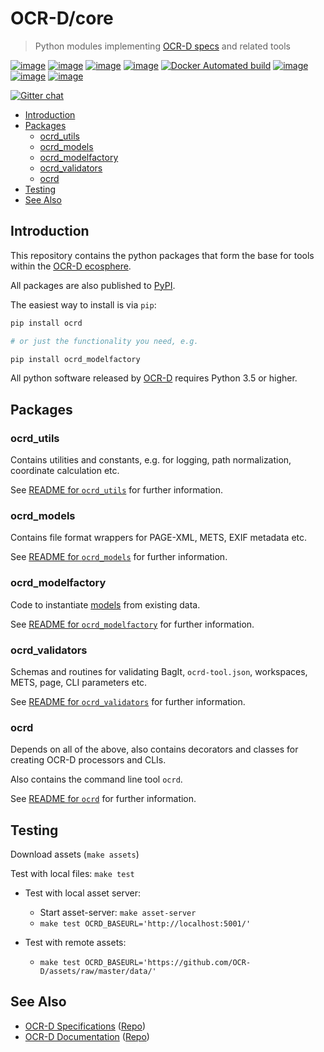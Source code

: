 # OCR-D/core

> Python modules implementing [OCR-D specs](https://github.com/OCR-D/spec) and related tools

[![image](https://img.shields.io/pypi/v/ocrd.svg)](https://pypi.org/project/ocrd/)
[![image](https://travis-ci.org/OCR-D/core.svg?branch=master)](https://travis-ci.org/OCR-D/core)
[![image](https://circleci.com/gh/OCR-D/core.svg?style=svg)](https://circleci.com/gh/OCR-D/core)
[![image](https://scrutinizer-ci.com/g/OCR-D/core/badges/build.png?b=master)](https://scrutinizer-ci.com/g/OCR-D/core)
[![Docker Automated build](https://img.shields.io/docker/automated/ocrd/core.svg)](https://hub.docker.com/r/ocrd/core/tags/)
[![image](https://codecov.io/gh/OCR-D/core/branch/master/graph/badge.svg)](https://codecov.io/gh/OCR-D/core)
[![image](https://scrutinizer-ci.com/g/OCR-D/core/badges/quality-score.png?b=master)](https://scrutinizer-ci.com/g/OCR-D/core)
[![image](https://img.shields.io/lgtm/alerts/g/OCR-D/core.svg?logo=lgtm&logoWidth=18)](https://lgtm.com/projects/g/OCR-D/core/alerts/)

[![Gitter chat](https://badges.gitter.im/gitterHQ/gitter.png)](https://gitter.im/OCR-D/Lobby)


<!-- BEGIN-MARKDOWN-TOC -->
* [Introduction](#introduction)
* [Packages](#packages)
	* [ocrd_utils](#ocrd_utils)
	* [ocrd_models](#ocrd_models)
	* [ocrd_modelfactory](#ocrd_modelfactory)
	* [ocrd_validators](#ocrd_validators)
	* [ocrd](#ocrd)
* [Testing](#testing)
* [See Also](#see-also)

<!-- END-MARKDOWN-TOC -->

## Introduction

This repository contains the python packages that form the base for tools within the
[OCR-D ecosphere](https://github.com/topics/ocr-d).

All packages are also published to [PyPI](https://pypi.org/search/?q=ocrd).

The easiest way to install is via `pip`:

```sh
pip install ocrd

# or just the functionality you need, e.g.

pip install ocrd_modelfactory
```

All python software released by [OCR-D](https://github.com/OCR-D) requires Python 3.5 or higher.

## Packages

### ocrd_utils

Contains utilities and constants, e.g. for logging, path normalization, coordinate calculation etc.

See [README for `ocrd_utils`](./ocrd_utils/README.md) for further information.

### ocrd_models

Contains file format wrappers for PAGE-XML, METS, EXIF metadata etc.

See [README for `ocrd_models`](./ocrd_models/README.md) for further information.

### ocrd_modelfactory

Code to instantiate [models](#ocrd-models) from existing data.

See [README for `ocrd_modelfactory`](./ocrd_modelfactory/README.md) for further information.

### ocrd_validators

Schemas and routines for validating BagIt, `ocrd-tool.json`, workspaces, METS, page, CLI parameters etc.

See [README for `ocrd_validators`](./ocrd_validators/README.md) for further information.

### ocrd

Depends on all of the above, also contains decorators and classes for creating OCR-D processors and CLIs.

Also contains the command line tool `ocrd`.

See [README for `ocrd`](./ocrd/README.md) for further information.

## Testing

Download assets (`make assets`)

Test with local files: `make test`

- Test with local asset server:
  - Start asset-server: `make asset-server`
  - `make test OCRD_BASEURL='http://localhost:5001/'`

- Test with remote assets:
  - `make test OCRD_BASEURL='https://github.com/OCR-D/assets/raw/master/data/'`

## See Also

  - [OCR-D Specifications](https://ocr-d.github.io) ([Repo](https://github.com/ocr-d/spec))
  - [OCR-D Documentation](https://ocr-d.github.io/docs) ([Repo](https://github.com/ocr-d/docs))
